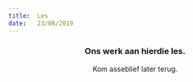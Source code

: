 ```yaml
---
title:  Les
date:   23/06/2019
---
```


### <center>Ons werk aan hierdie les.</center>
<center>Kom asseblief later terug.</center>